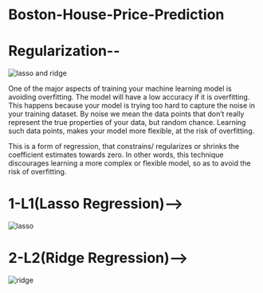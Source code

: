 # Boston-House-Price-Prediction

# Regularization--


![lasso and ridge](https://user-images.githubusercontent.com/81983943/145536202-bd5dbf99-c686-4437-9fe9-f92647668d4e.jpg)

One of the major aspects of training your machine learning model is avoiding overfitting. The model will have a low accuracy if it is overfitting. This happens because your model is trying too hard to capture the noise in your training dataset. By noise we mean the data points that don’t really represent the true properties of your data, but random chance. Learning such data points, makes your model more flexible, at the risk of overfitting.

This is a form of regression, that constrains/ regularizes or shrinks the coefficient estimates towards zero. In other words, this technique discourages learning a more complex or flexible model, so as to avoid the risk of overfitting.

# 1-L1(Lasso Regression)-->

![lasso](https://user-images.githubusercontent.com/81983943/145536395-3a22db78-cfa7-4d91-8cf4-1bef3e2c014c.png)

# 2-L2(Ridge Regression)-->

![ridge](https://user-images.githubusercontent.com/81983943/145536482-a1b9a260-105e-4705-aea2-385ed54bcd6e.png)
